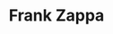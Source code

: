 ---
title: "Frank Zappa"
summary: "Frank Vincent Zappa was an American musician, composer, and bandleader. His work is characterized by nonconformity, free-form improvisation, sound experimentation, musical virtuosity and satire of American culture. In a career spanning more than 30 years, Zappa composed rock, pop, jazz, jazz fusion, orchestral and musique concrète works; he also produced almost all of the 60-plus albums that he released with his band the Mothers of Invention and as a solo artist. Zappa also directed feature-length films and music videos, and designed album covers. He is considered one of the most innovative and stylistically diverse musicians of his generation.As a self-taught composer and performer, Zappa had diverse musical influences that led him to create music that was sometimes difficult to categorize. While in his teens, he acquired a taste for 20th-century classical modernism, African-American rhythm and blues, and doo-wop music. He began writing classical music in high school, while at the same time playing drums in rhythm and blues bands, later switching to electric guitar. His debut studio album with the Mothers of Invention, Freak Out! , combined songs in conventional rock and roll format with collective improvisations and studio-generated sound collages. He continued this eclectic and experimental approach whether the fundamental format was rock, jazz, or classical.
Zappa's output is unified by a conceptual continuity he termed \"Project/Object\", with numerous musical phrases, ideas, and characters reappearing across his albums. His lyrics reflected his iconoclastic views of established social and political processes, structures and movements, often humorously so, and he has been described as the \"godfather\" of comedy rock. He was a strident critic of mainstream education and organized religion, and a forthright and passionate advocate for freedom of speech, self-education, political participation and the abolition of censorship. Unlike many other rock musicians of his generation, he disapproved of recreational drug use, but supported decriminalization and regulation.
Zappa was a highly productive and prolific artist with a controversial critical standing; supporters of his music admired its compositional complexity, while detractors found it lacking emotional depth. He had greater commercial success outside the US, particularly in Europe. Though he worked as an independent artist, Zappa mostly relied on distribution agreements he had negotiated with the major record labels. He remains a major influence on musicians and composers. His many honors include his posthumous 1995 induction into the Rock and Roll Hall of Fame and the 1997 Grammy Lifetime Achievement Award."
image: "frank-zappa.jpg"
apple_music_artist_url: "https://music.apple.com/gb/artist/frank-zappa/458712"
wikipedia_url: "https://en.wikipedia.org/wiki/Frank_Zappa"
---